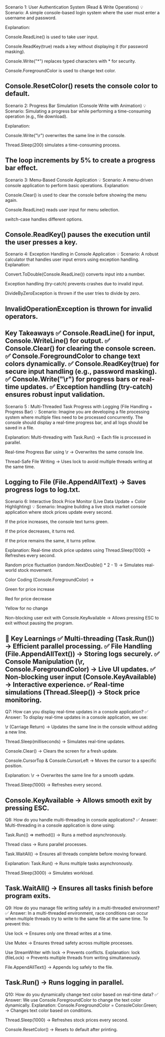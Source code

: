 Scenario 1: User Authentication System (Read & Write Operations)
💡 Scenario: A simple console-based login system where the user must enter a username and password.

Explanation:

Console.ReadLine() is used to take user input.

Console.ReadKey(true) reads a key without displaying it (for password masking).

Console.Write("*") replaces typed characters with * for security.

Console.ForegroundColor is used to change text color.

Console.ResetColor() resets the console color to default.
-----------------------------------------------------------------
Scenario 2: Progress Bar Simulation (Console Write with Animation)
💡 Scenario: Simulating a progress bar while performing a time-consuming operation (e.g., file download).

Explanation:

Console.Write("\r") overwrites the same line in the console.

Thread.Sleep(200) simulates a time-consuming process.

The loop increments by 5% to create a progress bar effect.
------------------------------------
Scenario 3: Menu-Based Console Application
💡 Scenario: A menu-driven console application to perform basic operations.
 Explanation:

Console.Clear() is used to clear the console before showing the menu again.

Console.ReadLine() reads user input for menu selection.

switch-case handles different options.

Console.ReadKey() pauses the execution until the user presses a key.
------------------------------------
Scenario 4: Exception Handling in Console Application
💡 Scenario: A robust calculator that handles user input errors using exception handling.
Explanation:

Convert.ToDouble(Console.ReadLine()) converts input into a number.

Exception handling (try-catch) prevents crashes due to invalid input.

DivideByZeroException is thrown if the user tries to divide by zero.

InvalidOperationException is thrown for invalid operators.
------------------------------------------------------
Key Takeaways
✅ Console.ReadLine() for input, Console.WriteLine() for output.
✅ Console.Clear() for clearing the console screen.
✅ Console.ForegroundColor to change text colors dynamically.
✅ Console.ReadKey(true) for secure input handling (e.g., password masking).
✅ Console.Write("\r") for progress bars or real-time updates.
✅ Exception handling (try-catch) ensures robust input validation.
----------------------
Scenario 5 : Multi-Threaded Task Progress with Logging (File Handling + Progress Bar)
💡 Scenario:
Imagine you are developing a file processing system where multiple files need to be processed concurrently. The console should display a real-time progress bar, and all logs should be saved in a file.

Explanation:
Multi-threading with Task.Run() → Each file is processed in parallel.

Real-time Progress Bar using \r → Overwrites the same console line.

Thread-Safe File Writing → Uses lock to avoid multiple threads writing at the same time.

Logging to File (File.AppendAllText) → Saves progress logs to log.txt.
-------------------------------------------------------------
Scenario 6: Interactive Stock Price Monitor (Live Data Update + Color Highlighting)
💡 Scenario:
Imagine building a live stock market console application where stock prices update every second.

If the price increases, the console text turns green.

If the price decreases, it turns red.

If the price remains the same, it turns yellow.

Explanation:
Real-time stock price updates using Thread.Sleep(1000) → Refreshes every second.

Random price fluctuation (random.NextDouble() * 2 - 1) → Simulates real-world stock movement.

Color Coding (Console.ForegroundColor) →

Green for price increase

Red for price decrease

Yellow for no change

Non-blocking user exit with Console.KeyAvailable → Allows pressing ESC to exit without pausing the program.

🎯 Key Learnings
✅ Multi-threading (Task.Run()) → Efficient parallel processing.
✅ File Handling (File.AppendAllText()) → Storing logs securely.
✅ Console Manipulation (\r, Console.ForegroundColor) → Live UI updates.
✅ Non-blocking user input (Console.KeyAvailable) → Interactive experience.
✅ Real-time simulations (Thread.Sleep()) → Stock price monitoring.
---------------------------------------------------------------
Q7: How can you display real-time updates in a console application?
✅ Answer:
To display real-time updates in a console application, we use:

\r (Carriage Return) → Updates the same line in the console without adding a new line.

Thread.Sleep(milliseconds) → Simulates real-time updates.

Console.Clear() → Clears the screen for a fresh update.

Console.CursorTop & Console.CursorLeft → Moves the cursor to a specific position.

Explanation:
\r → Overwrites the same line for a smooth update.

Thread.Sleep(1000) → Refreshes every second.

Console.KeyAvailable → Allows smooth exit by pressing ESC.
--------------------------------------
Q8: How do you handle multi-threading in console applications?
✅ Answer:
Multi-threading in a console application is done using:

Task.Run(() => method()) → Runs a method asynchronously.

Thread class → Runs parallel processes.

Task.WaitAll() → Ensures all threads complete before moving forward.

Explanation:
Task.Run() → Runs multiple tasks asynchronously.

Thread.Sleep(3000) → Simulates workload.

Task.WaitAll() → Ensures all tasks finish before program exits.
-----------------------------------------------------------------
Q9: How do you manage file writing safely in a multi-threaded environment?
✅ Answer:
In a multi-threaded environment, race conditions can occur when multiple threads try to write to the same file at the same time. To prevent this:

Use lock → Ensures only one thread writes at a time.

Use Mutex → Ensures thread safety across multiple processes.

Use StreamWriter with lock → Prevents conflicts.
Explanation:
lock (fileLock) → Prevents multiple threads from writing simultaneously.

File.AppendAllText() → Appends log safely to the file.

Task.Run() → Runs logging in parallel.
----------------------------------------------------

Q10: How do you dynamically change text color based on real-time data?
✅ Answer:
We use Console.ForegroundColor to change the text color dynamically.
 Explanation:
Console.ForegroundColor = ConsoleColor.Green; → Changes text color based on conditions.

Thread.Sleep(1000) → Refreshes stock prices every second.

Console.ResetColor() → Resets to default after printing.
